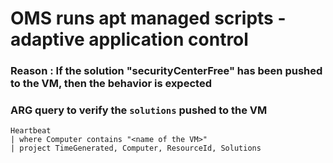 # OMS runs apt managed scripts - adaptive application control

### Reason : If the solution "securityCenterFree" has been pushed to the VM, then the behavior is expected

### ARG query to verify the `solutions` pushed to the VM
```kusto
Heartbeat
| where Computer contains "<name of the VM>"
| project TimeGenerated, Computer, ResourceId, Solutions
```
